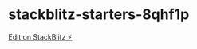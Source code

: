 # stackblitz-starters-8qhf1p

[Edit on StackBlitz ⚡️](https://stackblitz.com/edit/stackblitz-starters-8qhf1p)